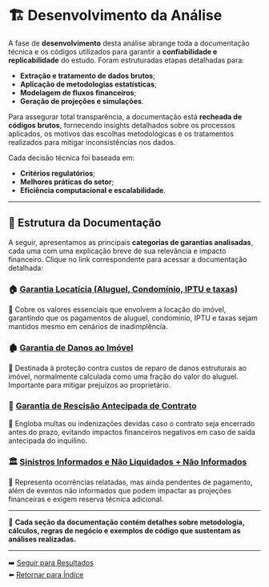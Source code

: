 # 🏗️ Desenvolvimento da Análise

A fase de **desenvolvimento** desta análise abrange toda a documentação técnica e os códigos utilizados para garantir a **confiabilidade e replicabilidade** do estudo. Foram estruturadas etapas detalhadas para:

- **Extração e tratamento de dados brutos**;
- **Aplicação de metodologias estatísticas**;
- **Modelagem de fluxos financeiros**;
- **Geração de projeções e simulações**.

Para assegurar total transparência, a documentação está **recheada de códigos brutos**, fornecendo insights detalhados sobre os processos aplicados, os motivos das escolhas metodológicas e os tratamentos realizados para mitigar inconsistências nos dados.

Cada decisão técnica foi baseada em:
- **Critérios regulatórios**;
- **Melhores práticas do setor**;
- **Eficiência computacional e escalabilidade**.

---

## 📂 Estrutura da Documentação
A seguir, apresentamos as principais **categorias de garantias analisadas**, cada uma com uma explicação breve de sua relevância e impacto financeiro. Clique no link correspondente para acessar a documentação detalhada:

### 🏠 [Garantia Locatícia (Aluguel, Condomínio, IPTU e taxas)](../3_desenvolvimento/1_rental/1doc_rental_analysis.md)
🔹 Cobre os valores essenciais que envolvem a locação do imóvel, garantindo que os pagamentos de aluguel, condomínio, IPTU e taxas sejam mantidos mesmo em cenários de inadimplência.

### 🏚️ [Garantia de Danos ao Imóvel](../3_desenvolvimento/2_damage/2doc_damage_analysis.md)
🔹 Destinada à proteção contra custos de reparo de danos estruturais ao imóvel, normalmente calculada como uma fração do valor do aluguel. Importante para mitigar prejuízos ao proprietário.

### 🚪 [Garantia de Rescisão Antecipada de Contrato](../3_desenvolvimento/3_early_termination/3doc_early_termination_analysis.md)
🔹 Engloba multas ou indenizações devidas caso o contrato seja encerrado antes do prazo, evitando impactos financeiros negativos em caso de saída antecipada do inquilino.

### 🏛️ [Sinistros Informados e Não Liquidados + Não Informados](../3_desenvolvimento/4_SIGLA/4doc_SIGLA_analysis%20copy.md)
🔹 Representa ocorrências relatadas, mas ainda pendentes de pagamento, além de eventos não informados que podem impactar as projeções financeiras e exigem reserva técnica adicional.

---

📌 **Cada seção da documentação contém detalhes sobre metodologia, cálculos, regras de negócio e exemplos de código que sustentam as análises realizadas.**


---
➡️ [Seguir para Resultados](../4_resultados/resultados.md)  
⬅️ [Retornar para Índice](../Readme.md)